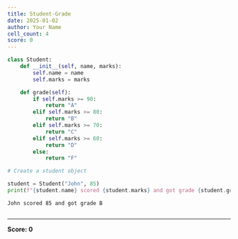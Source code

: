 ```yaml
---
title: Student-Grade
date: 2025-01-02
author: Your Name
cell_count: 4
score: 0
---
```


```python
class Student:
    def __init__(self, name, marks):
        self.name = name
        self.marks = marks

    def grade(self):
        if self.marks >= 90:
            return "A"
        elif self.marks >= 80:
            return "B"
        elif self.marks >= 70:
            return "C"
        elif self.marks >= 60:
            return "D"
        else:
            return "F"
```


```python
# Create a student object
```


```python
student = Student("John", 85)
print(f"{student.name} scored {student.marks} and got grade {student.grade()}")
```

    John scored 85 and got grade B



```python

```


---
**Score: 0**
